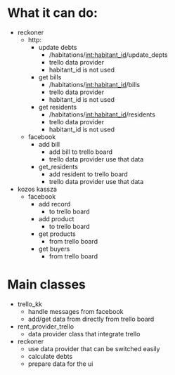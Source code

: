 # What it can do:

- reckoner
  - http:
    - update debts
      - /habitations/<int:habitant_id>/update_depts
      - trello data provider
      - habitant_id is not used
    - get bills
      - /habitations/<int:habitant_id>/bills
      - trello data provider
      - habitant_id is not used
    - get residents
      - /habitations/<int:habitant_id>/residents
      - trello data provider
      - habitant_id is not used
  - facebook
    - add bill
      - add bill to trello board
      - trello data provider use that data
    - get_residents
      - add resident to trello board
      - trello data provider use that data
- kozos kassza
  - facebook
    - add record
      - to trello board
    - add product
      - to trello board
    - get products
      - from trello board
    - get buyers
      - from trello board

# Main classes

- trello_kk
  - handle messages from facebook
  - add/get data from directly from trello board
- rent_provider_trello
  - data provider class that integrate trello
- reckoner
  - use data provider that can be switched easily
  - calculate debts
  - prepare data for the ui